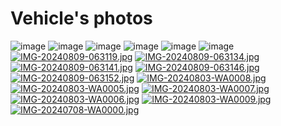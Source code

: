 Vehicle's photos
==========

![image](https://github.com/user-attachments/assets/5b16a7e3-6daf-4a1e-a5c3-a0efcf09795f)
![image](https://github.com/user-attachments/assets/dc5c414b-5bbc-404e-b302-c5fd8a6d85ab)
![image](https://github.com/user-attachments/assets/8880ae21-2476-4691-a52d-02092e4c4bbf)
![image](https://github.com/user-attachments/assets/7b2930a3-ab0a-4195-b1c1-d4f47458a7c1)
![image](https://github.com/user-attachments/assets/5d2a53b0-3928-4af9-8783-51d97ce81917)
![image](https://github.com/user-attachments/assets/e18f352a-376d-4157-a2b5-a3bd49ef1d93)
[![IMG-20240809-063119.jpg](https://i.postimg.cc/13prjxgH/IMG-20240809-063119.jpg)](https://postimg.cc/gx2hxTHX)
[![IMG-20240809-063134.jpg](https://i.postimg.cc/YSrsHNmT/IMG-20240809-063134.jpg)](https://postimg.cc/21twdZGx)
[![IMG-20240809-063141.jpg](https://i.postimg.cc/cHj9wV5N/IMG-20240809-063141.jpg)](https://postimg.cc/S26fpthZ)
[![IMG-20240809-063146.jpg](https://i.postimg.cc/gk3SLtVf/IMG-20240809-063146.jpg)](https://postimg.cc/7fYMpVQV)
[![IMG-20240809-063152.jpg](https://i.postimg.cc/tgv2GKbV/IMG-20240809-063152.jpg)](https://postimg.cc/1g6ppYf9)
[![IMG-20240803-WA0008.jpg](https://i.postimg.cc/63jsSjjH/IMG-20240803-WA0008.jpg)](https://postimg.cc/mzH61wGM)
[![IMG-20240803-WA0005.jpg](https://i.postimg.cc/VvJycq2z/IMG-20240803-WA0005.jpg)](https://postimg.cc/MfJ37QWL)
[![IMG-20240803-WA0007.jpg](https://i.postimg.cc/3NVsryHm/IMG-20240803-WA0007.jpg)](https://postimg.cc/1V0CJ3X3)
[![IMG-20240803-WA0006.jpg](https://i.postimg.cc/qBFVxFCq/IMG-20240803-WA0006.jpg)](https://postimg.cc/Z06MTVHz)
[![IMG-20240803-WA0009.jpg](https://i.postimg.cc/wTsKfkhV/IMG-20240803-WA0009.jpg)](https://postimg.cc/7fDQb0tG)
[![IMG-20240708-WA0000.jpg](https://i.postimg.cc/DZzHqQv1/IMG-20240708-WA0000.jpg)](https://postimg.cc/kVkTCbt5)
